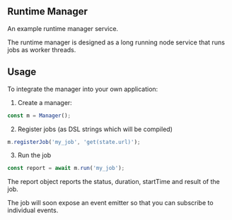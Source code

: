 ## Runtime Manager

An example runtime manager service.

The runtime manager is designed as a long running node service that runs jobs as worker threads.

## Usage

To integrate the manager into your own application:

1. Create a manager:

```js
const m = Manager();
```

2. Register jobs (as DSL strings which will be compiled)

```js
m.registerJob('my_job', 'get(state.url)');
```

3. Run the job

```js
const report = await m.run('my_job');
```

The report object reports the status, duration, startTime and result of the job.

The job will soon expose an event emitter so that you can subscribe to individual events.
